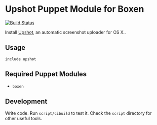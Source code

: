 # Upshot Puppet Module for Boxen

[![Build Status](https://travis-ci.org/boxen/puppet-upshot.png?branch=master)](https://travis-ci.org/boxen/puppet-upshot)

Install [Upshot](http://upshot.it), an automatic screenshot uploader for OS X..

## Usage

```puppet
include upshot
```

## Required Puppet Modules

* `boxen`

## Development

Write code. Run `script/cibuild` to test it. Check the `script`
directory for other useful tools.
